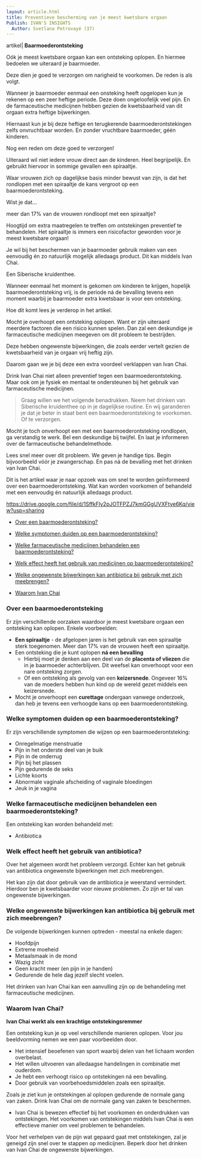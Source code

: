 ```yaml
---
layout: article.html
title: Preventieve bescherming van je meest kwetsbare orgaan
Publish: IVAN'S INSIGHTS
  Author: Svetlana Petrovayé (37)
---
```

artikel| **Baarmoederontsteking**

Oók je meest kwetsbare orgaan kan een ontsteking oplopen. En hiermee bedoelen we uiteraard je baarmoeder. 

Deze dien je goed te verzorgen om narigheid te voorkomen. De reden is als volgt. 

Wanneer je baarmoeder eenmaal een onsteking heeft opgelopen kun je rekenen op een zeer heftige periode. Deze doen ongeloofelijk veel pijn. En de farmaceutische medicijnen hebben gezien de kwetsbaarheid van dit orgaan extra heftige bijwerkingen. 

Hiernaast kun je bij deze heftige en terugkerende baarmoederontstekingen zelfs onvruchtbaar worden. En zonder vruchtbare baarmoeder, géén kinderen. 

Nog een reden om deze goed te verzorgen!

Uiteraard wil niet iedere vrouw direct aan de kinderen. Heel begrijpelijk. En gebruikt hiervoor in sommige gevallen een spiraaltje. 

Waar vrouwen zich op dagelijkse basis minder bewust van zijn, is dat het rondlopen met een spiraaltje de kans vergroot op een baarmoederontsteking. 

Wist je dat...

meer dan 17% van de vrouwen rondloopt met een spiraaltje?

Hoogtijd om extra maatregelen te treffen om ontstekingen preventief te behandelen. Het spiraaltje is immers een risicofactor geworden voor je meest kwetsbare orgaan!

Je wil bij het beschermen van je baarmoeder gebruik maken van een eenvoudig én zo natuurlijk mogelijk alledaags product. Dit kan middels Ivan Chai. 

Een Siberische kruidenthee. 

Wanneer eenmaal het moment is gekomen om kinderen te krijgen, hopelijk baarmoederontsteking vrij, is de periode ná de bevalling tevens een moment waarbij je baarmoeder extra kwetsbaar is voor een ontsteking. 

Hoe dit komt lees je verderop in het artikel. 

Mocht je overhoopt een ontsteking oplopen. Want er zijn uiteraard meerdere factoren die een risico kunnen spelen. Dan zal een deskundige je farmaceutische medicijnen meegeven om dit probleem te bestrijden. 

Deze hebben ongewenste bijwerkingen, die zoals eerder vertelt gezien de kwetsbaarheid van je orgaan vrij heftig zijn.

Daarom gaan we je bij deze een extra voordeel verklappen van Ivan Chai. 

Drink Ivan Chai niet alleen preventief tegen een baarmoederontsteking. Maar ook om je fysiek en mentaal te ondersteunen bij het gebruik van farmaceutische medicijnen.

> Graag willen we het volgende benadrukken. Neem het drinken van Siberische kruidenthee op in je dagelijkse routine. En wij garanderen je dat je beter in staat bent een baarmoederontsteking te voorkomen. Of te verzorgen. 

Mocht je toch onverhoopt een met een baarmoederontsteking rondlopen, ga verstandig te werk. Bel een deskundige bij twijfel. En laat je informeren over de farmaceutische behandelmethode.

Lees snel meer over dit probleem. We geven je handige tips. Begin bijvoorbeeld vóór je zwangerschap. En pas ná de bevalling met het drinken van Ivan Chai.

Dit is het artikel waar je naar opzoek was om snel te worden geïnformeerd over een baarmoederontsteking. Wat kan worden voorkomen of behandeld met een eenvoudig én natuurlijk alledaags product.

https://drive.google.com/file/d/1SffkFIy2pJOTFPZJ7kmGGgUVXFtye6Kq/view?usp=sharing

* [Over een baarmoederontsteking?](#over-een-baarmoederontsteking)

* [Welke symptomen duiden op een baarmoederontsteking?](#Welke-symptomen-duiden-op-een-baarmoederontsteking)

* [Welke farmaceutische medicijnen behandelen een baarmoederontsteking?](#Welke-farmaceutische-medicijnen-behandelen-een-baarmoederontsteking)

* [Welk effect heeft het gebruik van medicijnen op baarmoederontsteking?](#Welk-effect-heeft-het-gebruik-van-medicijnen-op-baarmoederontsteking)

* [Welke ongewenste bijwerkingen kan antibiotica bij gebruik met zich meebrengen?](#Welke-ongewenste-bijwerkingen-kan-antibiotica-bij-gebruik-met-zich-meebrengen)

* [Waarom Ivan Chai](#waarom-ivan-chai)

### Over een baarmoederontsteking

Er zijn verschillende oorzaken waardoor je meest kwetsbare orgaan een ontsteking kan oplopen. Enkele voorbeelden:
* **Een spiraaltje** - de afgelopen jaren is het gebruik van een spiraaltje sterk toegenomen. Meer dan 17% van de vrouwen heeft een spiraaltje. 
* Een ontsteking die je kunt oplopen **ná een bevalling** 
  - Hierbij moet je denken aan een deel van de **placenta of vliezen** die in je baarmoeder achterblijven. Dit weefsel kan onverhoopt voor een nare ontsteking zorgen.
  - Of een ontsteking als gevolg van een **keizersnede**. Ongeveer 16% van de moeders hebben hun kind op de wereld gezet middels een keizersnede. 
* Mocht je onverhoopt een **curettage** ondergaan vanwege onderzoek, dan heb je tevens een verhoogde kans op een baarmoederontsteking. 

### Welke symptomen duiden op een baarmoederontsteking?
Er zijn verschillende symptomen die wijzen op een baarmoederontsteking:
* Onregelmatige menstruatie
* Pijn in het onderste deel van je buik
* Pijn in de onderrug
* Pijn bij het plassen
* Pijn gedurende de seks
* Lichte koorts
* Abnormale vaginale afscheiding of vaginale bloedingen
* Jeuk in je vagina

### Welke farmaceutische medicijnen behandelen een baarmoederontsteking?
Een ontsteking kan worden behandeld met:
 * Antibiotica

### Welk effect heeft het gebruik van antibiotica?
Over het algemeen wordt het probleem verzorgd. Echter kan het gebruik van antibiotica ongewenste bijwerkingen met zich meebrengen.

Het kan zijn dat door gebruik van de antibiotica je weerstand vermindert. Hierdoor ben je kwetsbaarder voor nieuwe problemen. Zo zijn er tal van ongewenste bijwerkingen.

### Welke ongewenste bijwerkingen kan antibiotica bij gebruik met zich meebrengen?
De volgende bijwerkingen kunnen optreden - meestal na enkele dagen:
* Hoofdpijn
* Extreme moeheid
* Metaalsmaak in de mond
* Wazig zicht
* Geen kracht meer (en pijn in je handen)
* Gedurende de hele dag jezelf slecht voelen.

Het drinken van Ivan Chai kan een aanvulling zijn op de behandeling met farmaceutische medicijnen. 

### Waarom Ivan Chai?

**Ivan Chai werkt als een krachtige ontstekingsremmer**

Een ontsteking kun je op veel verschillende manieren oplopen. Voor jou beeldvorming nemen we een paar voorbeelden door. 

* Het intensief beoefenen van sport waarbij delen van het lichaam worden overbelast. 
* Het willen uitvoeren van alledaagse handelingen in combinatie met ouderdom. 
* Je hebt een verhoogt risico op ontstekingen ná een bevalling. 
* Door gebruik van voorbehoedsmiddelen zoals een spiraaltje. 

Zoals je ziet kun je ontstekingen al oplopen gedurende de normale gang van zaken. Drink Ivan Chai om de normale gang van zaken te beschermen.

* Ivan Chai is bewezen effectief bij het voorkomen én onderdrukken van ontstekingen. Het voorkomen van ontstekingen middels Ivan Chai is een effectieve manier om veel problemen te behandelen. 

Voor het verhelpen van de pijn wat gepaard gaat met ontstekingen, zal je geneigd zijn snel over te stappen op medicijnen. Beperk door het drinken van Ivan Chai de ongewenste bijwerkingen. 

